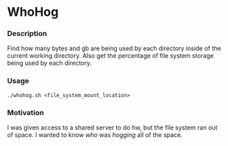 # WhoHog

### Description
Find how many bytes and gb are being used by each directory inside of the current working directory. Also get the percentage of file system storage being used by each directory. 

### Usage
`./whohog.sh <file_system_mount_location>`

### Motivation
I was given access to a shared server to do hw, but the file system ran out of space. I wanted to know _who_ was _hogging_ all of the space. 
